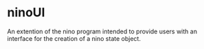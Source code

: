 # ninoUI
An extention of the nino program intended to provide users with an interface for the creation of a nino state object.
